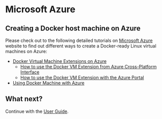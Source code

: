 <!--[metadata]>
+++
title = "Installation on Microsoft Azure platform"
description = "Instructions for creating a Docker-ready virtual machine on Microsoft Azure cloud platform."
keywords = ["Docker, Docker documentation, installation, azure,  microsoft"]
[menu.engine]
parent = "smn_cloud"
+++
<![end-metadata]-->

# Microsoft Azure


## Creating a Docker host machine on Azure

Please check out to the following detailed tutorials on [Microsoft Azure][0]
website to find out different ways to create a Docker-ready Linux virtual
machines on Azure:

* [Docker Virtual Machine Extensions on Azure][1]
    * [How to use the Docker VM Extension from Azure Cross-Platform Interface][2]
    * [How to use the Docker VM Extension with the Azure Portal][3] 
* [Using Docker Machine with Azure][4]

## What next?

Continue with the [User Guide](../userguide/).

[0]: http://azure.microsoft.com/
[1]: http://azure.microsoft.com/en-us/documentation/articles/virtual-machines-docker-vm-extension/
[2]: http://azure.microsoft.com/documentation/articles/virtual-machines-docker-with-xplat-cli/
[3]: http://azure.microsoft.com/documentation/articles/virtual-machines-docker-with-portal/
[4]: http://azure.microsoft.com/en-us/documentation/articles/virtual-machines-docker-machine/